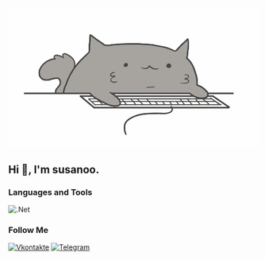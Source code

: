 ﻿![Header](https://github.com/susanoo-10011/susanoo-10011/blob/master/assets/VakAF.gif)

## Hi 👋, I'm susanoo.

### Languages and Tools

![.Net](https://img.shields.io/badge/-Framework-0747a8?style=for-the-badge&logo=.Net&logoColor=fcfdff)


### Follow Me
[![Vkontakte](https://img.shields.io/badge/-Vkontakte-090909?style=for-the-badge&logo=VK&logoColor=4F7DB3)](https://vk.com/cycaho)
[![Telegram](https://img.shields.io/badge/-Telegram-090909?style=for-the-badge&logo=telegram)](https://t.me/coaslem)

